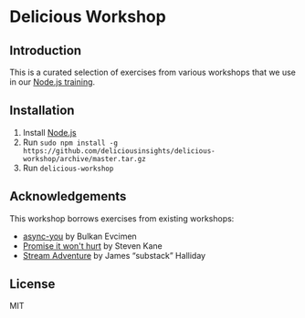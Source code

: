 # Delicious Workshop

## Introduction

This is a curated selection of exercises from various workshops that we use in our [Node.js training](http://www.js-attitude.fr/node-js/).

## Installation

1. Install [Node.js](http://nodejs.org/)
2. Run `sudo npm install -g https://github.com/deliciousinsights/delicious-workshop/archive/master.tar.gz`
3. Run `delicious-workshop`

## Acknowledgements

This workshop borrows exercises from existing workshops:

* [async-you](https://github.com/bulkan/async-you) by Bulkan Evcimen
* [Promise it won't hurt](https://github.com/substack/stream-adventure) by Steven Kane
* [Stream Adventure](https://github.com/substack/stream-adventure) by James “substack” Halliday

## License

MIT
